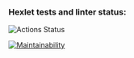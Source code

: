 ### Hexlet tests and linter status:
![Actions Status](/workflows/hexlet-check/badge.svg)

[![Maintainability](https://api.codeclimate.com/v1/badges/c689c110996ac5c475ae/maintainability)](https://codeclimate.com/github/DenisTrukhin/python-project-lvl1/maintainability)
